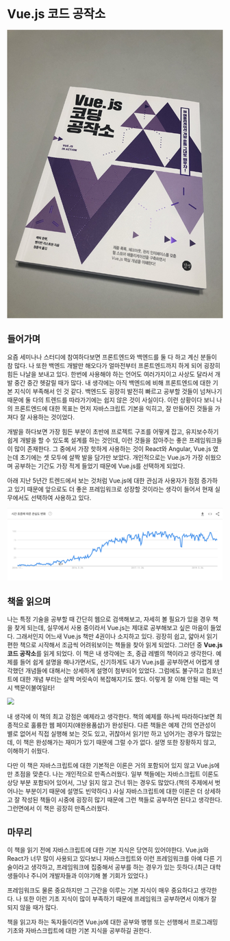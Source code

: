# Vue.js 코드 공작소



![](images/vue-js-01.jpg)

## 들어가며

요즘 세미나나 스터디에 참여하다보면 프론트엔드와 백엔드를 둘 다 하고 계신 분들이 참 많다. 나 또한 백엔드 개발만 해오다가 얼마전부터 프론트엔드까지 하게 되어 굉장히 힘든 나날을 보내고 있다. 한번에 사용해야 하는 언어도 여러가지이고 사상도 달라서 개발 중간 중간 헷갈릴 때가 많다. 내 생각에는 아직 백엔드에 비해 프론트엔드에 대한 기본 지식이 부족해서 인 것 같다. 백엔드도 굉장히 발전히 빠르고 공부할 것들이 넘쳐나기 때문에 둘 다의 트렌드를 따라가기에는 쉽지 않은 것이 사실이다. 이런 상황이다 보니 나의 프론트엔드에 대한 목표는 먼저 자바스크립트 기본을 익히고, 잘 만들어진 것들을 가져다 잘 사용하는 것이었다. 

개발을 하다보면 가장 힘든 부분이 초반에 프로젝트 구조를 어떻게 잡고, 유지보수하기 쉽게 개발을 할 수 있도록 설계를 하는 것인데, 이런 것들을 잡아주는 좋은 프레임워크들이 많이 존재한다. 그 중에서 가장 핫하게 사용하는 것이 React와 Angular, Vue.js 였는데 초기에는 셋 모두에 살짝 발을 담가만 보았다. 개인적으로는 Vue.js가 가장 쉬웠으며 공부하는 기간도 가장 적게 들었기 때문에 Vue.js를 선택하게 되었다.

아래 지난 5년간 트렌드에서 보는 것처럼 Vue.js에 대한 관심과 사용자가 점점 증가하고 있기 때문에 앞으로도 더 좋은 프레임워크로 성장할 것이라는 생각이 들어서 현재 실무에서도 선택하여 사용하고 있다. 

![](images/vue-js-02.png)

## 책을 읽으며

나는 특정 기술을 공부할 때 간단히 웹으로 검색해보고, 자세히 볼 필요가 있을 경우 책을 찾게 되는데, 실무에서 사용 중이라서 Vue.js는 제대로 공부해보고 싶은 마음이 들었다. 그래서인지 어느새 Vue.js 책만 4권이나 소지하고 있다. 굉장히 쉽고, 얇아서 읽기 편한 책으로 시작해서 조금씩 어려워보이는 책들을 찾아 읽게 되었다. 그러던 중 **Vue.js 코드 공작소**를 읽게 되었다. 이 책은 내 생각에는 초, 중급 레벨의 책이라고 생각한다. 예제를 들어 쉽게 설명을 해나가면서도, 신기하게도 내가 Vue.js를 공부하면서 어렵게 생각했던 개념들에 대해서는 상세하게 설명이 첨부되어 있었다. 그럼에도 불구하고 컴포넌트에 대한 개념 부터는 살짝 머릿속이 복잡해지기도 했다. 이렇게 잘 이해 안될 때는 역시 백문이불여일타!

![](images/vue-js-03.jpg)

내 생각에 이 책의 최고 강점은 예제라고 생각한다. 책의 예제를 하나씩 따라하다보면 최종적으로 훌륭한 웹 페이지(애완용품샵)가 완성된다. 다른 책들은 예제 간의 연관성이 별로 없어서 직접 실행해 보는 것도 있고, 귀찮아서 읽기만 하고 넘어가는 경우가 많았는데, 이 책은 완성해가는 재미가 있기 때문에 그럴 수가 없다. 설명 또한 장황하지 않고, 이해하기 쉬웠다. 

다만 이 책은 자바스크립트에 대한 기본적은 이론은 거의 포함되어 있지 않고 Vue.js에만 초점을 맞춘다. 나는 개인적으로 만족스러웠다. 일부 책들에는 자바스크립트 이론도 상당 부분 포함되어 있어서, 그냥 읽지 않고 건너 뛰는 경우도 많았다.(책의 주제에서 벗어나는 부분이기 때문에 설명도 빈약하다.) 사실 자바스크립트에 대한 이론은 더 상세하고 잘 작성된 책들이 시중에 굉장히 많기 때문에 그런 책들로 공부하면 된다고 생각한다. 그런면에서 이 책은 굉장히 만족스러웠다.

## 마무리

이 책을 읽기 전에 자바스크립트에 대한 기본 지식은 당연히 있어야한다. Vue.js와 React가 너무 많이 사용되고 있다보니 자바스크립트와 이런 프레임워크를 아예 다른 기술이라고 생각하고, 프레임워크에 집중해서 공부를 하는 경우가 있는 듯하다.(최근 대학생들이나 주니어 개발자들과 이야기해 볼 기회가 있었다.)

프레임워크도 물론 중요하지만 그 근간을 이루는 기본 지식이 매우 중요하다고 생각한다. 나 또한 이런 기초 지식이 많이 부족하기 때문에 프레임워크 공부하면서 이해가 잘 되지 않을 때가 많다. 

책을 읽고자 하는 독자들이라면 Vue.js에 대한 공부와 병행 또는 선행해서 프로그래밍 기초와 자바스크립트에 대한 기본 지식을 공부하길 권한다.